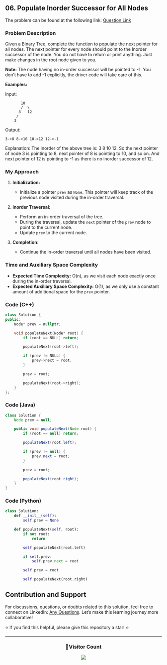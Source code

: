 ## 06. Populate Inorder Successor for All Nodes

The problem can be found at the following link: [Question Link](https://www.geeksforgeeks.org/problems/populate-inorder-successor-for-all-nodes/1)

### Problem Description

Given a Binary Tree, complete the function to populate the next pointer for all nodes. The next pointer for every node should point to the Inorder successor of the node. You do not have to return or print anything. Just make changes in the root node given to you.

**Note:** The node having no in-order successor will be pointed to -1. You don't have to add -1 explicitly, the driver code will take care of this.

**Examples:**

Input:
```
       10
       /  \
      8   12
     /
    3
```
Output:
```
3->8 8->10 10->12 12->-1
```
Explanation: The inorder of the above tree is: 3 8 10 12. So the next pointer of node 3 is pointing to 8, next pointer of 8 is pointing to 10, and so on. And next pointer of 12 is pointing to -1 as there is no inorder successor of 12.

### My Approach

1. **Initialization:**
   - Initialize a pointer `prev` as `None`. This pointer will keep track of the previous node visited during the in-order traversal.

2. **Inorder Traversal:**
   - Perform an in-order traversal of the tree.
   - During the traversal, update the `next` pointer of the `prev` node to point to the current node.
   - Update `prev` to the current node.

3. **Completion:**
   - Continue the in-order traversal until all nodes have been visited.

### Time and Auxiliary Space Complexity

- **Expected Time Complexity:** O(n), as we visit each node exactly once during the in-order traversal.
- **Expected Auxiliary Space Complexity:** O(1), as we only use a constant amount of additional space for the `prev` pointer.

### Code (C++)

```cpp
class Solution {
public:
    Node* prev = nullptr;

    void populateNext(Node* root) {
        if (root == NULL) return;

        populateNext(root->left);

        if (prev != NULL) {
            prev->next = root;
        }

        prev = root;

        populateNext(root->right);
    }
};
```

### Code (Java)

```java
class Solution {
    Node prev = null;

    public void populateNext(Node root) {
        if (root == null) return;

        populateNext(root.left);

        if (prev != null) {
            prev.next = root;
        }

        prev = root;

        populateNext(root.right);
    }
}
```

### Code (Python)

```python
class Solution:
    def __init__(self):
        self.prev = None

    def populateNext(self, root):
        if not root:
            return

        self.populateNext(root.left)

        if self.prev:
            self.prev.next = root

        self.prev = root

        self.populateNext(root.right)
```

## Contribution and Support

For discussions, questions, or doubts related to this solution, feel free to connect on LinkedIn: [Any Questions](https://www.linkedin.com/in/het-patel-8b110525a/). Let’s make this learning journey more collaborative!

⭐ If you find this helpful, please give this repository a star! ⭐

---

<div align="center">
  <h3><b>📍Visitor Count</b></h3>
</div>

<p align="center">
  <img src="https://profile-counter.glitch.me/Hunterdii/count.svg" />
</p>
